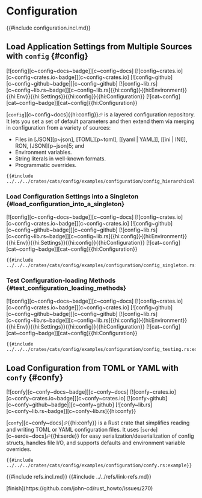 # Configuration

{{#include configuration.incl.md}}

## Load Application Settings from Multiple Sources with `config` {#config}

[![config][c~config~docs~badge]][c~config~docs] [![config~crates.io][c~config~crates.io~badge]][c~config~crates.io] [![config~github][c~config~github~badge]][c~config~github] [![config~lib.rs][c~config~lib.rs~badge]][c~config~lib.rs]{{hi:config}}{{hi:Environment}}{{hi:Env}}{{hi:Settings}}{{hi:config}}{{hi:Configuration}} [![cat~config][cat~config~badge]][cat~config]{{hi:Configuration}}

[`config`][c~config~docs]{{hi:config}}⮳ is a layered configuration repository. It lets you set a set of default parameters and then extend them via merging in configuration from a variety of sources:

- Files in [JSON][p~json], [TOML][p~toml], [[yaml | YAML]], [[ini | INI]], RON, [JSON][p~json]5; and
- Environment variables.
- String literals in well-known formats.
- Programmatic overrides.

```rust,editable
{{#include ../../../crates/cats/config/examples/configuration/config_hierarchical.rs:example}}
```

### Load Configuration Settings into a Singleton {#load_configuration_into_a_singleton}

[![config][c~config~docs~badge]][c~config~docs] [![config~crates.io][c~config~crates.io~badge]][c~config~crates.io] [![config~github][c~config~github~badge]][c~config~github] [![config~lib.rs][c~config~lib.rs~badge]][c~config~lib.rs]{{hi:config}}{{hi:Environment}}{{hi:Env}}{{hi:Settings}}{{hi:config}}{{hi:Configuration}} [![cat~config][cat~config~badge]][cat~config]{{hi:Configuration}}

```rust,editable
{{#include ../../../crates/cats/config/examples/configuration/config_singleton.rs:example}}
```

### Test Configuration-loading Methods {#test_configuration_loading_methods}

[![config][c~config~docs~badge]][c~config~docs] [![config~crates.io][c~config~crates.io~badge]][c~config~crates.io] [![config~github][c~config~github~badge]][c~config~github] [![config~lib.rs][c~config~lib.rs~badge]][c~config~lib.rs]{{hi:config}}{{hi:Environment}}{{hi:Env}}{{hi:Settings}}{{hi:config}}{{hi:Configuration}} [![cat~config][cat~config~badge]][cat~config]{{hi:Configuration}}

```rust,editable
{{#include ../../../crates/cats/config/examples/configuration/config_testing.rs:example}}
```

## Load Configuration from TOML or YAML with `confy` {#confy}

[![confy][c~confy~docs~badge]][c~confy~docs] [![confy~crates.io][c~confy~crates.io~badge]][c~confy~crates.io] [![confy~github][c~confy~github~badge]][c~confy~github] [![confy~lib.rs][c~confy~lib.rs~badge]][c~confy~lib.rs]{{hi:confy}}

[`confy`][c~confy~docs]⮳{{hi:confy}} is a Rust crate that simplifies reading and writing TOML or YAML configuration files. It uses [`serde`][c~serde~docs]⮳{{hi:serde}} for easy serialization/deserialization of config structs, handles file I/O, and supports defaults and environment variable overrides.

```rust,editable,noplayground
{{#include ../../../crates/cats/config/examples/configuration/confy.rs:example}}
```

{{#include refs.incl.md}}
{{#include ../../refs/link-refs.md}}

<div class="hidden">
[finish](https://github.com/john-cd/rust_howto/issues/270)
</div>
